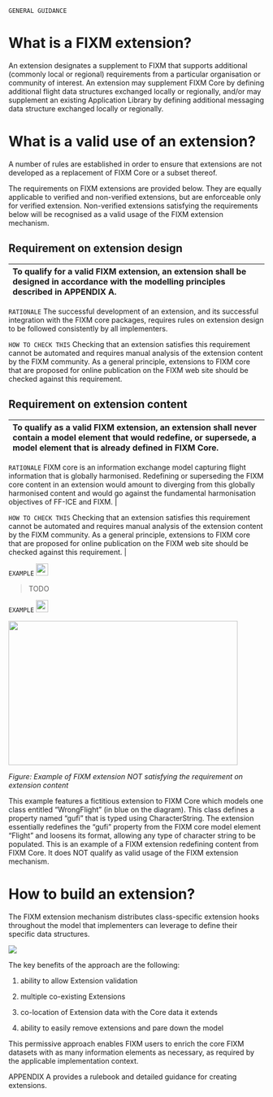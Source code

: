 `GENERAL GUIDANCE`

# What is a FIXM extension?

An extension designates a supplement to FIXM that supports additional
(commonly local or regional) requirements from a particular organisation
or community of interest. An extension may supplement FIXM Core by
defining additional flight data structures exchanged locally or
regionally, and/or may supplement an existing Application Library by
defining additional messaging data structure exchanged locally or
regionally.

# What is a valid use of an extension?

A number of rules are established in order to ensure that extensions are
not developed as a replacement of FIXM Core or a subset thereof.

The requirements on FIXM extensions are provided below. They are equally
applicable to verified and non-verified extensions, but are enforceable
only for verified extension. Non-verified extensions satisfying the
requirements below will be recognised as a valid usage of the FIXM
extension mechanism.

## Requirement on extension design

| **To qualify for a valid FIXM extension, an extension shall be designed in accordance with the modelling principles described in APPENDIX A.** |
|:---|

`RATIONALE` The successful development of an extension, and its successful integration with the FIXM core packages, requires rules on extension design to be followed consistently by all implementers.

`HOW TO CHECK THIS` Checking that an extension satisfies this requirement cannot be automated and requires manual analysis of the extension content by the FIXM community. As a general principle, extensions to FIXM core that are proposed for online publication on the FIXM web site should be checked against this requirement.

## Requirement on extension content

| **To qualify as a valid FIXM extension, an extension shall never contain a model element that would redefine, or supersede, a model element that is already defined in FIXM Core.**|
|:---|

`RATIONALE` FIXM core is an information exchange model capturing flight information that is globally harmonised. Redefining or superseding the FIXM core content in an extension would amount to diverging from this globally harmonised content and would go against the fundamental harmonisation objectives of FF-ICE and FIXM. |

`HOW TO CHECK THIS` Checking that an extension satisfies this requirement cannot be automated and requires manual analysis of the extension content by the FIXM community. As a general principle, extensions to FIXM core that are proposed for online publication on the FIXM web site should be checked against this requirement.       |

`EXAMPLE` <img src="./media/ok.png" style="width:0.25in;height:0.25in" />

> TODO


`EXAMPLE` <img src="./media/nok.png" style="width:0.25in;height:0.25in" />


<img src="media/wrong_extension_example.png" style="width:4.70091in;height:2.96439in" />

*Figure: Example of FIXM extension NOT satisfying the requirement on extension content*

This example features a fictitious extension to FIXM Core which models
one class entitled “WrongFlight” (in blue on the diagram). This class
defines a property named “gufi” that is typed using CharacterString. The
extension essentially redefines the “gufi” property from the FIXM core
model element “Flight” and loosens its format, allowing any type of
character string to be populated. This is an example of a FIXM extension
redefining content from FIXM Core. It does NOT qualify as valid usage of
the FIXM extension mechanism.

# How to build an extension?

The FIXM extension mechanism distributes class-specific extension hooks
throughout the model that implementers can leverage to define their
specific data structures.

<img src="./media/aircraftType_and_extension_hook.png"/>

The key benefits of the approach are the following:

1.  ability to allow Extension validation

2.  multiple co-existing Extensions

3.  co-location of Extension data with the Core data it extends

4.  ability to easily remove extensions and pare down the model

This permissive approach enables FIXM users to enrich the core FIXM
datasets with as many information elements as necessary, as required by
the applicable implementation context.

APPENDIX A provides a rulebook and detailed guidance for creating
extensions.